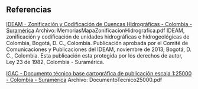 ## Referencias

[IDEAM - Zonificación y Codificación de Cuencas Hidrográficas - Colombia - Suramérica](http://documentacion.ideam.gov.co/openbiblio/bvirtual/022655/MEMORIASMAPAZONIFICACIONHIDROGRAFICA.pdf)
Archivo: MemoriasMapaZonificacionHidrografica.pdf
IDEAM, zonificación y codificación de unidades hidrográficas e hidrogeológicas de Colombia, Bogotá, D. C., Colombia. Publicación aprobada por el Comité de Comunicaciones y Publicaciones del IDEAM, noviembre de 2013, Bogotá, D. C., Colombia. Esta publicación esta protegida por los derechos de autor, Ley 23 de 1982, Colombia - Suramérica.

[IGAC - Documento técnico base cartográfica de publicación escala 1:25000 - Colombia - Suramérica](https://geoportal.igac.gov.co/contenido/datos-abiertos-cartografia-y-geografia)
Archivo: DocumentoTecnico25000.pdf